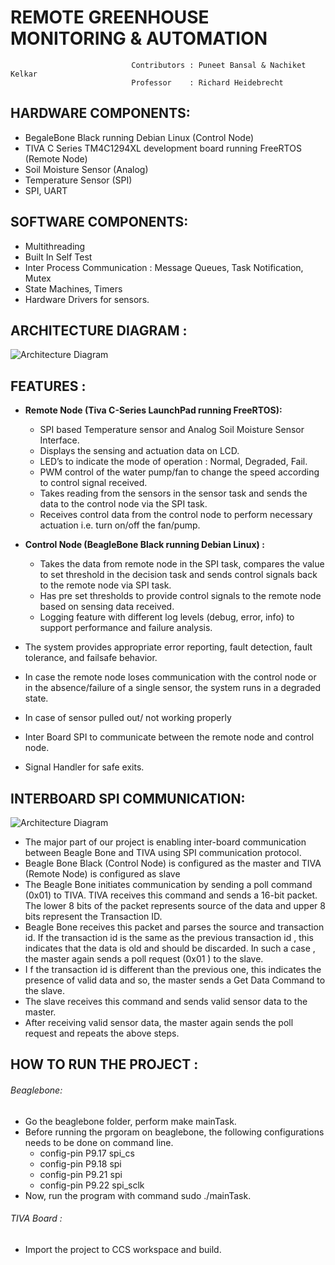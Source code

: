 # REMOTE GREENHOUSE MONITORING & AUTOMATION
                               Contributors : Puneet Bansal & Nachiket Kelkar
                               Professor    : Richard Heidebrecht


## HARDWARE COMPONENTS: 

- BegaleBone Black running Debian Linux (Control Node)
- TIVA C Series TM4C1294XL development board running FreeRTOS (Remote Node)
- Soil Moisture Sensor (Analog)
- Temperature Sensor (SPI)
- SPI, UART

## SOFTWARE COMPONENTS:
- Multithreading
- Built In Self Test
- Inter Process Communication : Message Queues, Task Notification, Mutex
- State Machines, Timers
- Hardware Drivers for sensors.

## ARCHITECTURE DIAGRAM :
![Architecture Diagram](https://github.com/PuneetBansal/REMOTE-GREENHOUSE-MONITORING-AUTOMATION-SYSTEM/blob/master/Images/SystemArchitecture.jpg)

## FEATURES :

- **Remote Node (Tiva C-Series LaunchPad running FreeRTOS):**
  - SPI based Temperature sensor and Analog Soil Moisture Sensor Interface.
  - Displays the sensing and actuation data on LCD.
  - LED’s to indicate the mode of operation : Normal, Degraded, Fail.
  - PWM control of the water pump/fan to change the speed according to control signal received. 
  - Takes reading from the sensors in the sensor task and sends the data to the control node via the SPI task.
  - Receives control data from the control node to perform necessary actuation i.e. turn on/off the fan/pump.


- **Control Node (BeagleBone Black running Debian Linux) :**
  - Takes the data from remote node in the SPI task, compares the value to set threshold in the decision task and sends control signals     back to the remote node via SPI task. 
  - Has pre set thresholds to provide control signals to the remote node based on sensing data received. 
  - Logging feature with different log levels (debug, error, info) to support performance and failure analysis. 
- The system provides appropriate error reporting, fault detection, fault tolerance, and failsafe behavior.
- In case the remote node loses communication with the control node or in the absence/failure of a single sensor, the system runs in a     degraded state.
- In case of sensor pulled out/ not working properly
- Inter Board SPI to communicate between the remote node and control node.
- Signal Handler for safe exits.


## INTERBOARD SPI COMMUNICATION: 

![Architecture Diagram](https://github.com/PuneetBansal/REMOTE-GREENHOUSE-MONITORING-AUTOMATION-SYSTEM/blob/master/Images/InterBoardSPI.jpg)

- The major part of our project is enabling inter-board communication between Beagle Bone and TIVA using SPI communication protocol.
- Beagle Bone Black (Control Node) is configured as the master and TIVA (Remote Node) is configured as slave
- The Beagle  Bone initiates communication by sending a poll command (0x01) to TIVA. TIVA receives this command and sends a 16-bit          packet. The lower 8 bits of the packet represents source of the data and upper 8 bits represent the Transaction ID.
- Beagle Bone receives this packet and parses the source and transaction id. If the transaction id is the same as the previous transaction id , this indicates that the data is old and should be discarded. In such a case , the master again sends a poll request (0x01 ) to the slave.
- I f the transaction id  is different than the previous one, this indicates the presence of valid data and so, the master sends a Get Data Command to the slave.
- The slave receives this command and sends valid sensor data to the master.
- After receiving valid sensor data, the master again sends the poll request and repeats the above steps.

## HOW TO RUN THE PROJECT :

###### Beaglebone: 
- Go the beaglebone folder, perform make mainTask. 
- Before running the prgoram on beaglebone, the following configurations needs to be done on command line. 
  - config-pin P9.17 spi_cs
  - config-pin P9.18 spi
  - config-pin P9.21 spi
  - config-pin P9.22 spi_sclk
- Now, run the program with command sudo ./mainTask.
###### TIVA Board :
- Import the project to CCS workspace and build.



